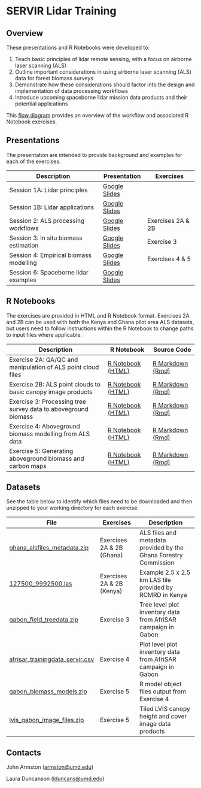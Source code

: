 # SERVIR Lidar Training

## Overview
These presentations and R Notebooks were developed to:

1.  Teach basic principles of lidar remote sensing, with a focus on airborne laser scanning (ALS)
2.  Outline important considerations in using airborne laser scanning (ALS) data for forest biomass surveys
3.  Demonstrate how these considerations should factor into the design and implementation of data processing workflows
4.  Introduce upcoming spaceborne lidar mission data products and their potential applications

This [flow diagram](https://umdgedi.bitbucket.io/servir_lidar_training/exercises_overview.html "Exercises Overview") provides an overview of the workflow and associated R Notebook exercises.


## Presentations
The presentation are intended to provide background and examples for each of the exercises.

| Description | Presentation | Exercises |
| --------|---------|-------|
| Session 1A: Lidar principles | [Google Slides](https://docs.google.com/presentation/d/1yy-OxWjzvVVEBglWnc2i4wdu8DYCM0ZPsR_ZOeJWlw0/edit?usp=sharing) | |
| Session 1B: Lidar applications | [Google Slides](https://docs.google.com/presentation/d/1ve9mjM_UHAIoArte6VqbglH_7gIqHx-6xwqnixi_M_A/edit?usp=sharing) | | 
| Session 2: ALS processing workflows | [Google Slides](https://docs.google.com/presentation/d/1ezvvd8FtbHEZnI1Spqzd-PO4I9AJC80L-ST6jL86kVk/edit?usp=sharing) | Exercises 2A & 2B |
| Session 3: In situ biomass estimation | [Google Slides](https://docs.google.com/presentation/d/1fZmtObx2z8VFso9yhEZaE7T3LqCfJMQqvHMRoUP0pgU/edit?usp=sharing) | Exercise 3 |
| Session 4: Empirical biomass modelling | [Google Slides](https://docs.google.com/presentation/d/1ejjRXIN8SE9GIF2ete5L5VUXjfYwUmg0kNkDwN5yqDY/edit?usp=sharing) | Exercises 4 & 5 |
| Session 6: Spaceborne lidar examples | [Google Slides](https://docs.google.com/presentation/d/1Cgc65cLTRB5ZoyDKoX78rdKbFrMwclhYOkUCmQpTdYw/edit?usp=sharing) | |


## R Notebooks
The exercises are provided in HTML and R Notebook format. Exercises 2A and 2B can be used with both the Kenya and Ghana pilot area ALS datasets, but users need to follow instructions within the R Notebook to change paths to input files where applicable.

| Description | R Notebook | Source Code |
| --------|---------|-------|
| Exercise 2A: QA/QC and manipulation of ALS point cloud files| [R Notebook (HTML)](https://umdgedi.bitbucket.io/servir_lidar_training/Exercise_2a.nb.html) | [R Markdown (Rmd)](https://bitbucket.org/umdgedi/servir_lidar_training/src/default/notebooks_r/Exercise_2a.Rmd) |
| Exercise 2B: ALS point clouds to basic canopy image products| [R Notebook (HTML)](https://umdgedi.bitbucket.io/servir_lidar_training/Exercise_2b.nb.html) | [R Markdown (Rmd)](https://bitbucket.org/umdgedi/servir_lidar_training/src/default/notebooks_r/Exercise_2b.Rmd) |
| Exercise 3: Processing tree survey data to aboveground biomass | [R Notebook (HTML)](https://umdgedi.bitbucket.io/servir_lidar_training/Exercise_3.nb.html) | [R Markdown (Rmd)](https://bitbucket.org/umdgedi/servir_lidar_training/src/default/notebooks_r/Exercise_3.Rmd) |
| Exercise 4: Aboveground biomass modelling from ALS data | [R Notebook (HTML)](https://umdgedi.bitbucket.io/servir_lidar_training/Exercise_4.nb.html) | [R Markdown (Rmd)](https://bitbucket.org/umdgedi/servir_lidar_training/src/default/notebooks_r/Exercise_4.Rmd) |
| Exercise 5: Generating aboveground biomass and carbon maps | [R Notebook (HTML)](https://umdgedi.bitbucket.io/servir_lidar_training/Exercise_5.nb.html) | [R Markdown (Rmd)](https://bitbucket.org/umdgedi/servir_lidar_training/src/default/notebooks_r/Exercise_5.Rmd) |


## Datasets
See the table below to identify which files need to be downloaded and then unzipped to your working directory for each exercise.

| File | Exercises | Description |
| --------|---------|-------|
| [ghana_alsfiles_metadata.zip](https://drive.google.com/a/umd.edu/file/d/1fbH8oFVVym_cR0Gv87xssF4AgnwwEg68/view?usp=sharing) | Exercises 2A & 2B (Ghana) | ALS files and metadata provided by the Ghana Forestry Commission |
| [127500_9992500.las](https://drive.google.com/a/umd.edu/file/d/1UruCKWyHQC27JMonon2RBdLMcnEUVG9K/view?usp=sharing) | Exercises 2A & 2B (Kenya) | Example 2.5 x 2.5 km LAS tile provided by RCMRD in Kenya | 
| [gabon_field_treedata.zip](https://drive.google.com/a/umd.edu/file/d/1g2hJjwSQMs0lHyPdwbNXdid1LOiAuC5g/view?usp=sharing) | Exercise 3 | Tree level plot inventory data from AfriSAR campaign in Gabon  |
| [afrisar_trainingdata_servir.csv](https://drive.google.com/a/umd.edu/file/d/1dW5aLyhHqrwbDZS3y5Sl3NZnCBbZdaIG/view?usp=sharing) | Exercise 4 | Plot level plot inventory data from AfriSAR campaign in Gabon |
| [gabon_biomass_models.zip](https://drive.google.com/a/umd.edu/file/d/1fosa1cmNJO5wfbu-yZJJuMY_97V_ON2D/view?usp=sharing) | Exercise 5 | R model object files output from Exercise 4 |
| [lvis_gabon_image_files.zip](https://drive.google.com/a/umd.edu/file/d/1fdsDCAsXeKkaer4YJvctNnSeFT5fwjYP/view?usp=sharing) | Exercise 5 | Tiled LVIS canopy height and cover image data products |


## Contacts

John Armston (armston@umd.edu)

Laura Duncanson (lduncans@umd.edu)
